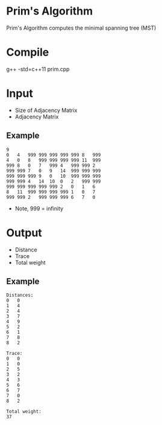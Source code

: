 # Prim's Algorithm

Prim's Algorithm computes the minimal spanning tree (MST)

# Compile

g++ -std=c++11 prim.cpp

# Input
*  Size of Adjacency Matrix
*  Adjacency Matrix

## Example
```
9
0	4	999	999	999	999	999	8	999
4	0	8	999	999	999	999	11	999
999	8	0	7	999	4	999	999	2
999	999	7	0	9	14	999	999	999
999	999	999	9	0	10	999	999	999
999	999	4	14	10	0	2	999	999
999	999	999	999	999	2	0	1	6
8	11	999	999	999	999	1	0	7
999	999	2	999	999	999	6	7	0

```

*  Note, 999 = infinity

# Output
*  Distance
*  Trace
*  Total weight

## Example
```
Distances:
0	0
1	4
2	4
3	7
4	9
5	2
6	1
7	8
8	2

Trace:
0	0
1	0
2	5
3	2
4	3
5	6
6	7
7	0
8	2

Total weight:
37
```